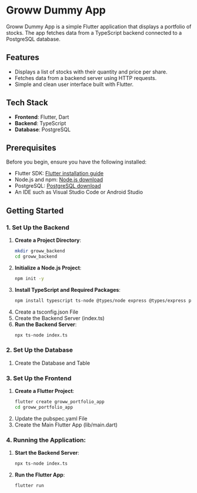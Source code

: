 # Groww Dummy App

Groww Dummy App is a simple Flutter application that displays a portfolio of stocks. The app fetches data from a TypeScript backend connected to a PostgreSQL database.

## Features

- Displays a list of stocks with their quantity and price per share.
- Fetches data from a backend server using HTTP requests.
- Simple and clean user interface built with Flutter.

## Tech Stack

- **Frontend**: Flutter, Dart
- **Backend**: TypeScript 
- **Database**: PostgreSQL

## Prerequisites

Before you begin, ensure you have the following installed:

- Flutter SDK: [Flutter installation guide](https://flutter.dev/docs/get-started/install)
- Node.js and npm: [Node.js download](https://nodejs.org/en/download/)
- PostgreSQL: [PostgreSQL download](https://www.postgresql.org/download/)
- An IDE such as Visual Studio Code or Android Studio

## Getting Started

### 1. Set Up the Backend

1. **Create a Project Directory**:
   ```sh
   mkdir groww_backend
   cd groww_backend
2. **Initialize a Node.js Project**:
   ```sh
   npm init -y
3. **Install TypeScript and Required Packages**:
   ```sh
   npm install typescript ts-node @types/node express @types/express pg @types/pg
4. Create a tsconfig.json File
5. Create the Backend Server (index.ts)
6. **Run the Backend Server**:
   ```sh
   npx ts-node index.ts
   
### 2.  Set Up the Database

1. Create the Database and Table

### 3. Set Up the Frontend

1. **Create a Flutter Project**:
   ```sh
   flutter create groww_portfolio_app
   cd groww_portfolio_app
2. Update the pubspec.yaml File
3. Create the Main Flutter App (lib/main.dart)

### 4. Running the Application:

1. **Start the Backend Server**:
   ```sh
   npx ts-node index.ts
2. **Run the Flutter App**:
   ```sh
   flutter run

